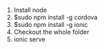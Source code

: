 1. Install node
2. $sudo npm install -g cordova
3. $sudo npm install -g ionic
4. Checkout the whole folder
5. ionic serve
